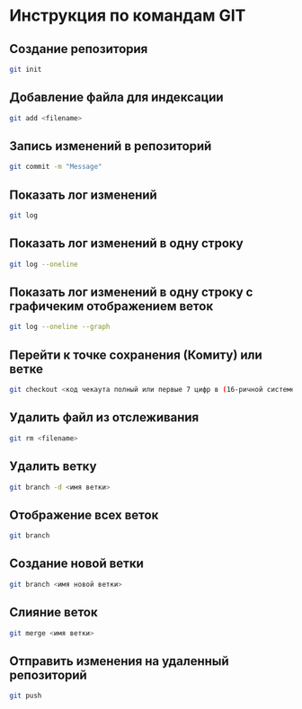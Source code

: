 # Инструкция по командам GIT

## Создание репозитория  
```sh
git init
```
## Добавление файла для индексации 
```sh
git add <filename>
```
## Запись изменений в репозиторий 
```sh
git commit -m "Message"
```
## Показать лог изменений 
```sh
git log
```
## Показать лог изменений в одну строку
```sh
git log --oneline
```
## Показать лог изменений в одну строку с графичеким отображением веток
```sh
git log --oneline --graph
```
## Перейти к точке сохранения (Комиту) или ветке
```sh
git checkout <код чекаута полный или первые 7 цифр в (16-ричной системе) или имя ветки>
```
## Удалить файл из отслеживания 
```sh
git rm <filename>
```
## Удалить ветку
```sh
git branch -d <имя ветки>
```
## Отображение всех веток
```sh
git branch
```
## Создание новой ветки
```sh
git branch <имя новой ветки>
```
## Слияние веток
```sh
git merge <имя ветки>
```
## Отправить изменения на удаленный репозиторий
```sh
git push
```
